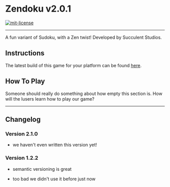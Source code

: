 
Zendoku v2.0.1
==============

[![mit-license](http://img.shields.io/:license-MIT-blue.svg?style=plastic)](http://bescott.mit-license.org)

---

A fun variant of Sudoku, with a Zen twist!
Developed by Succulent Studios.


Instructions
------------

The latest build of this game for your platform can be found [here][].

[here]: <>


How To Play
-----------

Someone should really do something about how empty this section is.
How will the lusers learn how to play our game?

---


Changelog
---------

### Version 2.1.0 ###

- we haven't even written this version yet!

### Version 1.2.2 ###

- semantic versioning is great

- too bad we didn't use it before just now

